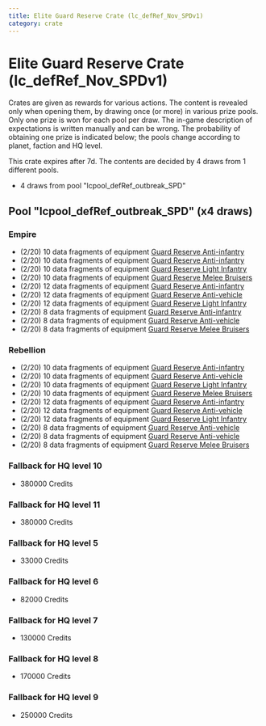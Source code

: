 ```yaml
---
title: Elite Guard Reserve Crate (lc_defRef_Nov_SPDv1)
category: crate
---
```


# Elite Guard Reserve Crate (lc_defRef_Nov_SPDv1)

Crates are given as rewards for various actions. The content is revealed only when opening them, by drawing once (or more) in various prize pools. Only one prize is won for each pool per draw. The in-game description of expectations is written manually and can be wrong. The probability of obtaining one prize is indicated below; the pools change according to planet, faction and HQ level.

This crate expires after 7d. The contents are decided by 4 draws from 1 different pools.
  * 4 draws from pool "lcpool_defRef_outbreak_SPD"

## Pool "lcpool_defRef_outbreak_SPD" (x4 draws)

### Empire

  * (2/20) 10 data fragments of equipment [Guard Reserve Anti-infantry](eqpEmpireBarracksSummonHeavy)
  * (2/20) 10 data fragments of equipment [Guard Reserve Anti-infantry](eqpEmpireFactorySummonLight)
  * (2/20) 10 data fragments of equipment [Guard Reserve Light Infantry](eqpEmpireBarracksSummonLight)
  * (2/20) 10 data fragments of equipment [Guard Reserve Melee Bruisers](eqpEmpireBarracksSummonMedium)
  * (2/20) 12 data fragments of equipment [Guard Reserve Anti-infantry](eqpEmpireFactorySummonLight)
  * (2/20) 12 data fragments of equipment [Guard Reserve Anti-vehicle](eqpEmpireFactorySummonHeavy)
  * (2/20) 12 data fragments of equipment [Guard Reserve Light Infantry](eqpEmpireBarracksSummonLight)
  * (2/20) 8 data fragments of equipment [Guard Reserve Anti-infantry](eqpEmpireBarracksSummonHeavy)
  * (2/20) 8 data fragments of equipment [Guard Reserve Anti-vehicle](eqpEmpireFactorySummonHeavy)
  * (2/20) 8 data fragments of equipment [Guard Reserve Melee Bruisers](eqpEmpireBarracksSummonMedium)

### Rebellion

  * (2/20) 10 data fragments of equipment [Guard Reserve Anti-infantry](eqpRebelFactorySummonLight)
  * (2/20) 10 data fragments of equipment [Guard Reserve Anti-vehicle](eqpRebelBarracksSummonHeavy)
  * (2/20) 10 data fragments of equipment [Guard Reserve Light Infantry](eqpRebelBarracksSummonLight)
  * (2/20) 10 data fragments of equipment [Guard Reserve Melee Bruisers](eqpRebelBarracksSummonMedium)
  * (2/20) 12 data fragments of equipment [Guard Reserve Anti-infantry](eqpRebelFactorySummonLight)
  * (2/20) 12 data fragments of equipment [Guard Reserve Anti-vehicle](eqpRebelFactorySummonHeavy)
  * (2/20) 12 data fragments of equipment [Guard Reserve Light Infantry](eqpRebelBarracksSummonLight)
  * (2/20) 8 data fragments of equipment [Guard Reserve Anti-vehicle](eqpRebelBarracksSummonHeavy)
  * (2/20) 8 data fragments of equipment [Guard Reserve Anti-vehicle](eqpRebelFactorySummonHeavy)
  * (2/20) 8 data fragments of equipment [Guard Reserve Melee Bruisers](eqpRebelBarracksSummonMedium)

### Fallback for HQ level 10

  * 380000 Credits

### Fallback for HQ level 11

  * 380000 Credits

### Fallback for HQ level 5

  * 33000 Credits

### Fallback for HQ level 6

  * 82000 Credits

### Fallback for HQ level 7

  * 130000 Credits

### Fallback for HQ level 8

  * 170000 Credits

### Fallback for HQ level 9

  * 250000 Credits
